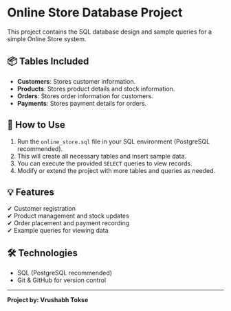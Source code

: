 
# Online Store Database Project

This project contains the SQL database design and sample queries for a simple Online Store system.

## 📦 Tables Included

- **Customers**: Stores customer information.
- **Products**: Stores product details and stock information.
- **Orders**: Stores order information for customers.
- **Payments**: Stores payment details for orders.

## 🔧 How to Use

1. Run the `online_store.sql` file in your SQL environment (PostgreSQL recommended).
2. This will create all necessary tables and insert sample data.
3. You can execute the provided `SELECT` queries to view records.
4. Modify or extend the project with more tables and queries as needed.

## 💡 Features

✔ Customer registration  
✔ Product management and stock updates  
✔ Order placement and payment recording  
✔ Example queries for viewing data  

## 🛠 Technologies

- SQL (PostgreSQL recommended)
- Git & GitHub for version control

---

**Project by: Vrushabh Tokse**  
